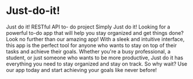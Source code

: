 # Just-do-it!
Just do it! RESTful API to- do project
Simply Just do it!
Looking for a powerful to-do app that will help you stay organized and get things done? Look no further than our amazing app! With a sleek and intuitive interface, this app is the perfect tool for anyone who wants to stay on top of their tasks and achieve their goals. Whether you're a busy professional, a student, or just someone who wants to be more productive, Just do it has everything you need to stay organized and stay on track.
So why wait? Use our app today and start achieving your goals like never before!

